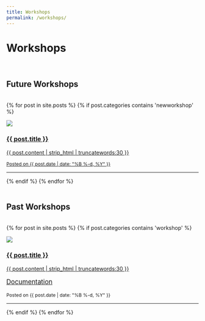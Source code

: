 ```yaml
---
title: Workshops
permalink: /workshops/
---
```


# **Workshops**
<br>

## Future Workshops
<br>
<div class="content list">
  {% for post in site.posts %}
    {% if post.categories contains 'newworkshop' %}
    <div class="list-item">
      <p class="list-post-title">
        <a href="{{ post.url | prepend: site.baseurl }}">
            <div class="row">
                <div class="col-sm-4">
                <img src="/{% if post.header-img %}{{ post.header-img }}{% else %}{{ site.header-img }}{% endif %}">
                </div>
                <div class="col-sm-8">
                    <h3 class="post-title">
                      {{ post.title }}
                    </h3>
                    <p class="list-post-title" >
                      {{ post.content | strip_html | truncatewords:30 }}
                    </p>
                    <p class="list-detail" style="font-size: 0.87em;">
                      Posted on {{ post.date | date: "%B %-d, %Y" }}
                    </p>
                </div>  
            </div>
            <hr/>
        </a>
      </p>
    </div>
    {% endif %}
  {% endfor %}
</div>
<br>

## Past Workshops
<br>
<div class="content list">
  {% for post in site.posts %}
    {% if post.categories contains 'workshop' %}
    <div class="list-item">
      <p class="list-post-title">
        <a href="{{ post.url | prepend: site.baseurl }}">
            <div class="row">
                <div class="col-sm-4">
                    <img src="/{% if post.header-img %}{{ post.header-img }}{% else %}{{ site.header-img }}{% endif %}">
                </div>
                <div class="col-sm-8">
                    <h3 class="post-title">
                      {{ post.title }}
                    </h3>
                    <p class="list-post-title" >
                      {{ post.content | strip_html | truncatewords:30 }}
                    </p>
                    <p class="list-detail" style="font-size: 1.2em;">
                      <a class="documentation" href="{{ post.docu }}"><i class="fa fa-book"></i> Documentation</a>
                    </p>
                    <p class="list-detail" style="font-size: 0.87em;">
                      Posted on {{ post.date | date: "%B %-d, %Y" }}
                    </p>
                </div>  
            </div>
            <hr/>
        </a>
      </p>
    </div>
    {% endif %}
  {% endfor %}
</div>
